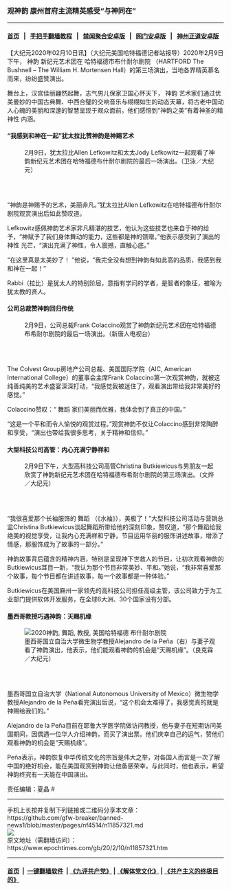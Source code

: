 ### 观神韵 康州首府主流精英感受“与神同在”
------------------------

#### [首页](https://github.com/gfw-breaker/banned-news1/blob/master/README.md) &nbsp;&nbsp;|&nbsp;&nbsp; [手把手翻墙教程](https://github.com/gfw-breaker/guides/wiki) &nbsp;&nbsp;|&nbsp;&nbsp; [禁闻聚合安卓版](https://github.com/gfw-breaker/bn-android) &nbsp;&nbsp;|&nbsp;&nbsp; [网门安卓版](https://github.com/oGate2/oGate) &nbsp;&nbsp;|&nbsp;&nbsp; [神州正道安卓版](https://github.com/SzzdOgate/update) 



<div><p>
 【大纪元2020年02月10日讯】（大纪元美国哈特福德记者站报导）2020年2月9日下午，
 <ok href="https://www.epochtimes.com/gb/tag/%E7%A5%9E%E9%9F%B5.html">
  神韵
 </ok>
 新纪元艺术团在
 <ok href="https://www.epochtimes.com/gb/tag/%E5%93%88%E7%89%B9%E7%A6%8F%E5%BE%B7%E5%B8%82%E5%B8%83%E4%BB%80%E8%80%90%E5%B0%94%E5%89%A7%E9%99%A2.html">
  哈特福德市布什耐尔剧院
 </ok>
 （HARTFORD The Bushnell – The William H. Mortensen Hall）的第三场演出，当地各界精英慕名而来，纷纷盛赞演出。
</p>
<p>
 舞台上，汉宫佳丽翩然起舞，志气男儿保家卫国心怀天下，
 <ok href="https://www.epochtimes.com/gb/tag/%E7%A5%9E%E9%9F%B5.html">
  神韵
 </ok>
 艺术家们通过优美曼妙的中国古典舞、中西合璧的交响音乐与栩栩如生的动态天幕，将古老中国动人心魄的美丽和深邃的智慧呈现于观众面前。他们感悟到“神韵之美”有着神圣的精
 <ok href="https://www.epochtimes.com/gb/tag/%E7%A5%9E%E6%80%A7.html">
  神性
 </ok>
 内涵。
</p>
<h4>
 “我感到和神在一起”犹太拉比赞神韵是神赐艺术
</h4>
<figure class="wp-caption aligncenter" id="attachment_11857326" style="width: 450px">
 <img alt="" class="wp-image-11857326" src="http://i.epochtimes.com/assets/uploads/2020/02/200209170557100101-600x400-1-450x300.jpg"/>
 <br/><figcaption class="wp-caption-text">
  2月9日，犹太拉比Allen Lefkowitz和太太Jody Lefkowitz一起观看了神韵新纪元艺术团在哈特福德布什耐尔剧院的最后一场演出。（卫泳／大纪元）
 </figcaption><br/>
</figure><br/>
<p>
 “神韵是神赐予的艺术，美丽非凡。”犹太拉比Allen Lefkowitz在哈特福德布什耐尔剧院观赏演出后如此赞叹道。
</p>
<p>
 Lefkowitz感佩神韵艺术家非凡精湛的技艺，他认为这些技艺也来自于神的给予，“神赋予了我们身体舞动的能力，这些都是神的馈赠。”他表示感受到了演出的
 <ok href="https://www.epochtimes.com/gb/tag/%E7%A5%9E%E6%80%A7.html">
  神性
 </ok>
 光芒，“演出充满了神性，令人震撼，直触心底。”
</p>
<p>
 “在这里真是太美妙了！ ”他说，“我完全没有想到神韵有如此高的品质，我感到我和神在一起！”
</p>
<p>
 Rabbi（拉比）是犹太人的特别阶层，意指有学问的学者，是智者的象征，被喻为犹太教的贤人。
</p>
<h4>
 公司总裁赞神韵回归传统
</h4>
<figure class="wp-caption aligncenter" id="attachment_11857329" style="width: 450px">
 <img alt="" class="size-medium wp-image-11857329" src="http://i.epochtimes.com/assets/uploads/2020/02/200209170401100101-600x400-1-450x300.jpg"/>
 <br/><figcaption class="wp-caption-text">
  2月9日，公司总裁Frank Colaccino观赏了神韵新纪元艺术团在哈特福德布希耐尔剧院的最后一场演出。（新唐人电视台）
 </figcaption><br/>
</figure><br/>
<p>
 The Colvest Group房地产公司总裁、美国国际学院（AIC, American International College）的董事会主席Frank Colaccino第一次观赏神韵，就被这纯善纯美的艺术盛宴深深打动，“我感觉我被迷住了，观看演出带给我非常美好的感觉。”
</p>
<p>
 Colaccino赞叹：“
 <ok href="https://www.epochtimes.com/gb/tag/%E8%88%9E%E8%B9%88.html">
  舞蹈
 </ok>
 家们美丽而优雅，我体会到了真正的中国。”
</p>
<p>
 “这是一个平和而令人愉悦的观赏过程。”观赏神韵不仅让Colaccino感到非常陶醉和享受，“演出也带给我很多思考，关于精神和信仰。”
</p>
<h4>
 大型科技公司高管：内心充满宁静祥和
</h4>
<figure class="wp-caption aligncenter" id="attachment_11857331" style="width: 450px">
 <img alt="" class="size-medium wp-image-11857331" src="http://i.epochtimes.com/assets/uploads/2020/02/200209170413100101-600x400-1-450x300.jpg"/>
 <br/><figcaption class="wp-caption-text">
  2月9日下午，大型高科技公司高管Christina Butkiewicus与男朋友一起欣赏了神韵新纪元艺术团在哈特福德布希耐尔剧院的第三场演出。（文烨／大纪元）
 </figcaption><br/>
</figure><br/>
<p>
 “我很喜爱那个长袖服饰的
 <ok href="https://www.epochtimes.com/gb/tag/%E8%88%9E%E8%B9%88.html">
  舞蹈
 </ok>
 （《水袖》），美极了！”大型科技公司活动与营销总监Christina Butkiewicus谈起舞蹈所带给他的深刻印象，赞叹道，“那个舞蹈给我绝美的视觉享受，让我内心充满祥和宁静，节目运用华丽的服饰讲述故事，增添了情感，那服饰成为了故事的一部分。”
</p>
<p>
 神韵故事背后蕴含的精神内涵，特别是呈现神下世救人的节目，让初次观看神韵的Butkiewicus耳目一新，“我认为那个节目非常美妙、平和。”她说，“我非常喜爱那个故事，每个节目都在讲述故事，每一个故事都是一种体验。”
</p>
<p>
 Butkiewicus在美国麻州一家领先的高科技公司担任高级主管，该公司致力于为工业部门提供软体开发服务，在全球6大洲、30个国家设有分部。
</p>
<h4>
 墨西哥教授巧遇神韵：天赐机缘
</h4>
<figure class="wp-caption aligncenter" id="attachment_11857325" style="width: 450px">
 <ok href="http://i.epochtimes.com/assets/uploads/2020/02/200209171741100101.jpg">
  <img alt="2020神韵, 舞蹈, 教授, 美国哈特福德 布什耐尔剧院" class="wp-image-11857325 size-medium" src="http://i.epochtimes.com/assets/uploads/2020/02/200209171741100101-450x300.jpg" title="2020神韵, 舞蹈, 教授, 美国哈特福德 布什耐尔剧院"/>
 </ok>
 <br/><figcaption class="wp-caption-text">
  墨西哥国立自治大学微生物学教授Alejandro de la Peña（右）与妻子观看了神韵演出，他表示，他们能观看神韵的机会是“天赐机缘”。（良克霖／大纪元）
 </figcaption><br/>
</figure><br/>
<p>
 墨西哥国立自治大学（National Autonomous University of Mexico）微生物学教授Alejandro de la Peña看完演出后说，“这个机会太难得了，我感觉真的就是神赐给我们的。”
</p>
<p>
 Alejandro de la Peña目前在耶鲁大学医学院做访问教授，他与妻子在短期访问美国期间，因偶遇一位华人介绍神韵，而买了演出票。他们庆幸自己的运气，赞他们观看神韵的机会是“天赐机缘”。
</p>
<p>
 Peña表示，神韵恢复中华传统文化的宗旨是伟大之举，对各国人而言是一次了解中国的绝好机会，能在美国观赏到神韵让他备感荣幸。与此同时，他也表示，希望神韵终究有一天能在中国演出。
</p>
<p>
 责任编辑：夏晶 #
</p>
</div>
<hr/>
手机上长按并复制下列链接或二维码分享本文章：<br/>
https://github.com/gfw-breaker/banned-news1/blob/master/pages/nf4514/n11857321.md <br/>
<a href='https://github.com/gfw-breaker/banned-news1/blob/master/pages/nf4514/n11857321.md'><img src='https://github.com/gfw-breaker/banned-news1/blob/master/pages/nf4514/n11857321.md.png'/></a> <br/>
原文地址（需翻墙访问）：https://www.epochtimes.com/gb/20/2/10/n11857321.htm


------------------------
#### [首页](https://github.com/gfw-breaker/banned-news1/blob/master/README.md) &nbsp;|&nbsp; [一键翻墙软件](https://github.com/gfw-breaker/nogfw/blob/master/README.md) &nbsp;| [《九评共产党》](https://github.com/gfw-breaker/9ping.md/blob/master/README.md#九评之一评共产党是什么) | [《解体党文化》](https://github.com/gfw-breaker/jtdwh.md/blob/master/README.md) | [《共产主义的终极目的》](https://github.com/gfw-breaker/gczydzjmd.md/blob/master/README.md)


<img src='http://gfw-breaker.win/banned-news/pages/nf4514/n11857321.md' width='0px' height='0px'/>